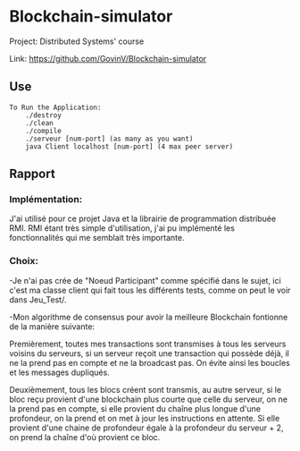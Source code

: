 # Blockchain-simulator
Project: Distributed Systems' course

Link: https://github.com/GovinV/Blockchain-simulator

## 		Use
    To Run the Application: 
    	./destroy
    	./clean
		./compile
		./serveur [num-port] (as many as you want)
		java Client localhost [num-port] (4 max peer server)


##		Rapport

###		Implémentation:

J'ai utilisé pour ce projet Java et la librairie de programmation distribuée RMI.
RMI étant très simple d'utilisation, j'ai pu implémenté les fonctionnalités 
qui me semblait très importante.

###		Choix:
		
-Je n'ai pas crée de "Noeud Participant" comme spécifié dans le sujet, 
ici c'est ma classe client qui fait tous les différents tests, 
comme on peut le voir dans Jeu_Test/.


-Mon algorithme de consensus pour avoir la meilleure Blockchain fontionne 
de la manière suivante:

Premièrement, toutes mes transactions sont transmises à tous 
les serveurs voisins du serveurs, 
si un serveur reçoit une transaction qui possède déjà, 
il ne la prend pas en compte et ne la broadcast pas.
On évite ainsi les boucles et les messages dupliqués.

Deuxièmement, tous les blocs créent sont transmis, au autre serveur, 
si le bloc reçu provient d'une blockchain plus courte que celle du serveur,
on ne la prend pas en compte,
si elle provient du chaîne plus longue d'une profondeur, 
on la prend et on met à jour les instructions en attente.
Si elle provient d'une chaine de profondeur égale à la profondeur du serveur + 2, 
on prend la chaîne d'où provient ce bloc.